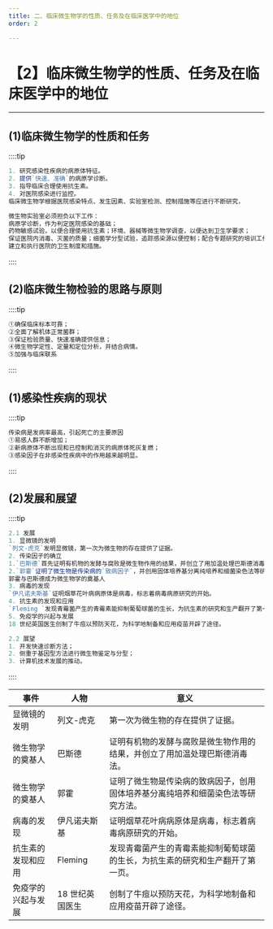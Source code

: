```yaml
---
title: 二、临床微生物学的性质、任务及在临床医学中的地位
order: 2

---
```


# 【2】临床微生物学的性质、任务及在临床医学中的地位

<kaodian :text="'微生物学检验记忆卡'" />

<!-- ###### 第一章 绪论

> 微生物学检验 -->

<beitiW/>

---

## (1)临床微生物学的性质和任务

<son :text="'微生物学检验记忆卡'" text1="(1)临床微生物学的性质和任务" :textOption="[['了解',' 相关专业知识','专业知识'],['了解',' 相关专业知识','专业知识'],['熟悉',' 相关专业知识','专业知识']]" />

::::tip

```js
1. 研究感染性疾病的病原体特征。
2. 提供`快速、准确`的病原学诊断。
3. 指导临床合理使用抗生素。
4. 对医院感染进行监控。
临床微生物学根据医院感染特点、发生因素、实验室检测、控制措施等应进行不断研究，

微生物实验室必须担负以下工作：
病原学诊断，作为判定医院感染的基础；
药物敏感试验，以便合理使用抗生素；环境、器械等微生物学调查，以便达到卫生学要求；
保证医院内消毒、灭菌的质量；细菌学分型试验，追踪感染源以便控制；配合专题研究的培训工作；
建立和执行医院的卫生制度和措施。
```

::::

## (2)临床微生物检验的思路与原则

<son :text="'微生物学检验记忆卡'" text1="(2)临床微生物检验的思路与原则" :textOption="[['熟悉','专业知识','专业实践能力'],['熟悉','专业知识','专业实践能力'],['掌握','专业知识','专业实践能力']]" />

::::tip

```js
①确保临床标本可靠；
②全面了解机体正常菌群；
③保证检验质量、快速准确提供信息；
④微生物学定性、定量和定位分析，并结合病情。
⑤加强与临床联系
```

::::

## (1)感染性疾病的现状

<son :text="'微生物学检验记忆卡'" text1="(1)感染性疾病的现状" :textOption="[['了解',' 相关专业知识','专业知识'],['了解',' 相关专业知识','专业知识'],['了解',' 相关专业知识','专业知识']]" />

::::tip

```js
传染病是发病率最高，引起死亡的主要原因
①易感人群不断增加；
②新病原体不断出现和已控制和消灭的病原体死灰复燃；
③感染因子在非感染性疾病中的作用越来越明显。
```

::::

## (2)发展和展望

<son :text="'微生物学检验记忆卡'" text1="(2)发展和展望" :textOption="[['了解',' 相关专业知识','专业知识'],['了解',' 相关专业知识','专业知识'],['了解',' 相关专业知识','专业知识']]" />
::::tip

```js
2.1 发展
1. 显微镜的发明
`列文-虎克`发明显微镜，第一次为微生物的存在提供了证据。
2. 传染因子的确立
1.`巴斯德`首先证明有机物的发酵与腐败是微生物作用的结果，并创立了用加温处理巴斯德消毒法。
2.`郭霍`证明了微生物是传染病的`致病因子`，并创用固体培养基分离纯培养和细菌染色法等研究方法。
郭霍与巴斯德成为微生物学的奠基人
3. 病毒的发现
`伊凡诺夫斯基`证明烟草花叶病病原体是病毒，标志着病毒病原研究的开始。
4. 抗生素的发现和应用
`Fleming `发现青霉菌产生的青霉素能抑制葡萄球菌的生长，为抗生素的研究和生产翻开了第一页。
5. 免疫学的兴起与发展
18 世纪英国医生创制了牛痘以预防天花，为科学地制备和应用疫苗开辟了途径。

2.2 展望
1. 开发快速诊断方法；
2. 侧重于基因型方法进行微生物鉴定与分型；
3. 计算机技术发展的推动。

```

::::

| 事件               | 人物            | 意义                                                                             |
| ------------------ | --------------- | -------------------------------------------------------------------------------- |
| 显微镜的发明       | 列文-虎克       | 第一次为微生物的存在提供了证据。                                                 |
| 微生物学的奠基人   | 巴斯德          | 证明有机物的发酵与腐败是微生物作用的结果，并创立了用加温处理巴斯德消毒法。       |
| 微生物学的奠基人   | 郭霍            | 证明了微生物是传染病的致病因子，创用固体培养基分离纯培养和细菌染色法等研究方法。 |
| 病毒的发现         | 伊凡诺夫斯基    | 证明烟草花叶病病原体是病毒，标志着病毒病原研究的开始。                           |
| 抗生素的发现和应用 | Fleming         | 发现青霉菌产生的青霉素能抑制葡萄球菌的生长，为抗生素的研究和生产翻开了第一页。   |
| 免疫学的兴起与发展 | 18 世纪英国医生 | 创制了牛痘以预防天花，为科学地制备和应用疫苗开辟了途径。                         |
